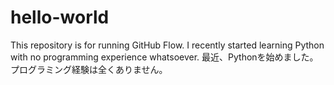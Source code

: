 # hello-world
This repository is for running GitHub Flow.
I recently started learning Python with no programming experience whatsoever.
最近、Pythonを始めました。プログラミング経験は全くありません。
